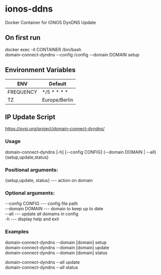 # ionos-ddns

Docker Container for IONOS DynDNS Update

## On first run  
docker exec -it CONTAINER /bin/bash  
domain-connect-dyndns --config /config --domain DOMAIN setup  


## Environment Variables

| ENV | Default |
| --- | --- |
| FREQUENCY | */5 * * * * |
| TZ | Europe/Berlin |

## IP Update Script

https://pypi.org/project/domain-connect-dyndns/

### Usage

domain-connect-dyndns [-h] [--config CONFIG] (--domain DOMAIN | --all) {setup,update,status}

### Positional arguments:

{setup,update, status} --- action on domain

### Optional arguments:

--config CONFIG --- config file path  
--domain DOMAIN --- domain to keep up to date  
--all --- update all domains in config  
-h --- display help and exit  

### Examples

domain-connect-dyndns --domain [domain] setup  
domain-connect-dyndns --domain [domain] update  
domain-connect-dyndns --domain [domain] status  

domain-connect-dyndns --all update  
domain-connect-dyndns --all status  

